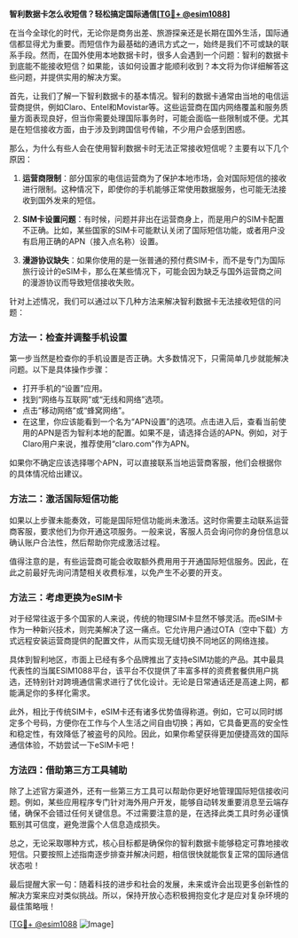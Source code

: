 **智利数据卡怎么收短信？轻松搞定国际通信[[TG💪+ @esim1088](https://t.me/s/esim1088)]**

在当今全球化的时代，无论你是商务出差、旅游探亲还是长期在国外生活，国际通信都显得尤为重要。而短信作为最基础的通讯方式之一，始终是我们不可或缺的联系手段。然而，在国外使用本地数据卡时，很多人会遇到一个问题：智利的数据卡到底能不能接收短信？如果能，该如何设置才能顺利收到？本文将为你详细解答这些问题，并提供实用的解决方案。

首先，让我们了解一下智利数据卡的基本情况。智利的数据卡通常由当地的电信运营商提供，例如Claro、Entel和Movistar等。这些运营商在国内网络覆盖和服务质量方面表现良好，但当你需要处理国际事务时，可能会面临一些限制或不便。尤其是在短信接收方面，由于涉及到跨国信号传输，不少用户会感到困惑。

那么，为什么有些人会在使用智利数据卡时无法正常接收短信呢？主要有以下几个原因：

1. **运营商限制**：部分国家的电信运营商为了保护本地市场，会对国际短信的接收进行限制。这种情况下，即使你的手机能够正常使用数据服务，也可能无法接收到国外发来的短信。
   
2. **SIM卡设置问题**：有时候，问题并非出在运营商身上，而是用户的SIM卡配置不正确。比如，某些国家的SIM卡可能默认关闭了国际短信功能，或者用户没有启用正确的APN（接入点名称）设置。

3. **漫游协议缺失**：如果你使用的是一张普通的预付费SIM卡，而不是专门为国际旅行设计的eSIM卡，那么在某些情况下，可能会因为缺乏与国外运营商之间的漫游协议而导致短信接收失败。

针对上述情况，我们可以通过以下几种方法来解决智利数据卡无法接收短信的问题：

### 方法一：检查并调整手机设置

第一步当然是检查你的手机设置是否正确。大多数情况下，只需简单几步就能解决问题。以下是具体操作步骤：

- 打开手机的“设置”应用。
- 找到“网络与互联网”或“无线和网络”选项。
- 点击“移动网络”或“蜂窝网络”。
- 在这里，你应该能看到一个名为“APN设置”的选项。点击进入后，查看当前使用的APN是否为智利本地的配置。如果不是，请选择合适的APN。例如，对于Claro用户来说，推荐使用“claro.com”作为APN。

如果你不确定应该选择哪个APN，可以直接联系当地运营商客服，他们会根据你的具体情况给出建议。

### 方法二：激活国际短信功能

如果以上步骤未能奏效，可能是国际短信功能尚未激活。这时你需要主动联系运营商客服，要求他们为你开通这项服务。一般来说，客服人员会询问你的身份信息以确认账户合法性，然后帮助你完成激活过程。

值得注意的是，有些运营商可能会收取额外费用用于开通国际短信服务。因此，在此之前最好先询问清楚相关收费标准，以免产生不必要的开支。

### 方法三：考虑更换为eSIM卡

对于经常往返于多个国家的人来说，传统的物理SIM卡显然不够灵活。而eSIM卡作为一种新兴技术，则完美解决了这一痛点。它允许用户通过OTA（空中下载）方式远程安装运营商提供的配置文件，从而实现无缝切换不同地区的网络连接。

具体到智利地区，市面上已经有多个品牌推出了支持eSIM功能的产品。其中最具代表性的当属ESIM1088平台，该平台不仅提供了丰富多样的资费套餐供用户挑选，还特别针对跨境通信需求进行了优化设计。无论是日常通话还是高速上网，都能满足你的多样化需求。

此外，相比于传统SIM卡，eSIM卡还有诸多优势值得称道。例如，它可以同时绑定多个号码，方便你在工作与个人生活之间自由切换；再如，它具备更高的安全性和稳定性，有效降低了被盗号的风险。因此，如果你希望获得更加便捷高效的国际通信体验，不妨尝试一下eSIM卡吧！

### 方法四：借助第三方工具辅助

除了上述官方渠道外，还有一些第三方工具可以帮助你更好地管理国际短信接收问题。例如，某些应用程序专门针对海外用户开发，能够自动转发重要消息至云端存储，确保不会错过任何关键信息。不过需要注意的是，在选择此类工具时务必谨慎甄别其可信度，避免泄露个人信息造成损失。

总之，无论采取哪种方式，核心目标都是确保你的智利数据卡能够稳定可靠地接收短信。只要按照上述指南逐步排查并解决问题，相信很快就能恢复正常的国际通信状态啦！

最后提醒大家一句：随着科技的进步和社会的发展，未来或许会出现更多创新性的解决方案来应对类似挑战。所以，保持开放心态积极拥抱变化才是应对复杂环境的最佳策略哦！

[[TG💪+ @esim1088](https://t.me/s/esim1088) ![Image](https://i.postimg.cc/4NQfJmqS/Snipaste-2025-05-13-00-14-12.png)]